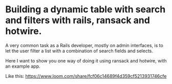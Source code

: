 # Building a dynamic table with search and filters with rails, ransack and hotwire.

A very common task as a Rails developer, mostly on admin interfaces, is to let
the user filter a list with a combination of search fields and selects.

Here I want to show you one way of doing it using ransack and hotwire, with an example app.

Like this: https://www.loom.com/share/fcf06c14689f4d359cf5213931746cfe